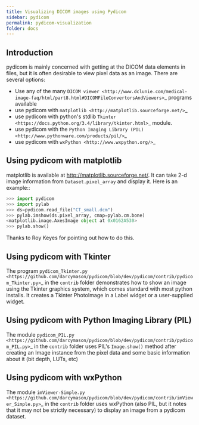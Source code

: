 ```yaml
---
title: Visualizing DICOM images using Pydicom
sidebar: pydicom
permalink: pydicom-visualization
folder: docs
---
```



## Introduction

pydicom is mainly concerned with getting at the DICOM data elements in files,
but it is often desirable to view pixel data as an image.
There are several options:

  * Use any of the many `DICOM viewer
    <http://www.dclunie.com/medical-image-faq/html/part8.html#DICOMFileConvertorsAndViewers>`_
    programs available
  * use pydicom with `matplotlib <http://matplotlib.sourceforge.net/>`_
  * use pydicom with python's stdlib `Tkinter <https://docs.python.org/3.4/library/tkinter.html>`_ module.
  * use pydicom with the `Python Imaging Library (PIL)
    <http://www.pythonware.com/products/pil/>`_
  * use pydicom with `wxPython <http://www.wxpython.org/>`_

## Using pydicom with matplotlib

matplotlib is available at http://matplotlib.sourceforge.net/. It
can take 2-d image information from ``Dataset.pixel_array`` and display it.
Here is an example::

```python
>>> import pydicom
>>> import pylab
>>> ds=pydicom.read_file("CT_small.dcm")
>>> pylab.imshow(ds.pixel_array, cmap=pylab.cm.bone)
<matplotlib.image.AxesImage object at 0x0162A530>
>>> pylab.show()
```

Thanks to Roy Keyes for pointing out how to do this.


## Using pydicom with Tkinter

The program `pydicom_Tkinter.py
<https://github.com/darcymason/pydicom/blob/dev/pydicom/contrib/pydicom_Tkinter.py>`_
in the ``contrib`` folder demonstrates how to show an image using the
Tkinter graphics system, which comes standard with most python installs.
It creates a Tkinter PhotoImage in a Label widget or a user-supplied widget.


## Using pydicom with Python Imaging Library (PIL)

The module `pydicom_PIL.py
<https://github.com/darcymason/pydicom/blob/dev/pydicom/contrib/pydicom_PIL.py>`_
in the ``contrib`` folder
uses PIL's ``Image.show()`` method after creating an Image instance
from the pixel data and some basic information about it (bit depth, LUTs, etc)


## Using pydicom with wxPython

The module `imViewer-Simple.py
<https://github.com/darcymason/pydicom/blob/dev/pydicom/contrib/imViewer_Simple.py>`_
in the ``contrib`` folder uses wxPython (also PIL, but it notes that it
may not be strictly necessary) to display an image from a pydicom dataset.
